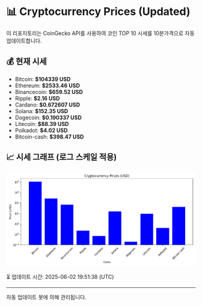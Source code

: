 
# 📊 Cryptocurrency Prices (Updated)

이 리포지토리는 CoinGecko API를 사용하여 코인 TOP 10 시세를 10분가격으로 자동 업데이트합니다.

## 💰 현재 시세
- Bitcoin: **$104339 USD**
- Ethereum: **$2533.46 USD**
- Binancecoin: **$659.52 USD**
- Ripple: **$2.16 USD**
- Cardano: **$0.672607 USD**
- Solana: **$152.35 USD**
- Dogecoin: **$0.190337 USD**
- Litecoin: **$88.39 USD**
- Polkadot: **$4.02 USD**
- Bitcoin-cash: **$398.47 USD**

## 📈 시세 그래프 (로그 스케일 적용)
![Crypto Prices](crypto_prices.png)

⏳ 업데이트 시간: 2025-06-02 19:51:38 (UTC)

---
자동 업데이트 봇에 의해 관리됩니다.
